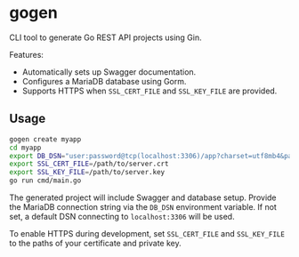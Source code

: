 # gogen

CLI tool to generate Go REST API projects using Gin.

Features:
- Automatically sets up Swagger documentation.
- Configures a MariaDB database using Gorm.
- Supports HTTPS when `SSL_CERT_FILE` and `SSL_KEY_FILE` are provided.

## Usage

```bash
gogen create myapp
cd myapp
export DB_DSN="user:password@tcp(localhost:3306)/app?charset=utf8mb4&parseTime=True&loc=Local"
export SSL_CERT_FILE=/path/to/server.crt
export SSL_KEY_FILE=/path/to/server.key
go run cmd/main.go

```

The generated project will include Swagger and database setup. Provide the MariaDB connection string via the `DB_DSN` environment variable. If not set, a default DSN connecting to `localhost:3306` will be used.

To enable HTTPS during development, set `SSL_CERT_FILE` and `SSL_KEY_FILE` to the paths of your certificate and private key.

